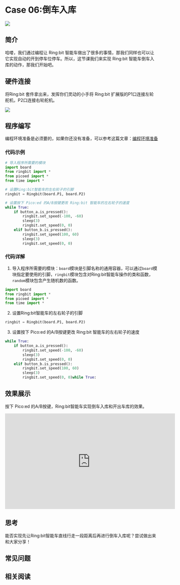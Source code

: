 # Case 06:倒车入库


![](https://wiki-media-ef.oss-cn-hongkong.aliyuncs.com//images/case06.png)

## 简介
哈喽，我们通过编程让 Ring:bit 智能车做出了很多的事情，那我们同样也可以让它实现自动的开到停车位停车。所以，这节课我们来实现 Ring:bit 智能车倒车入库的动作，那我们开始吧。  
## 硬件连接
将Ring:bit 套件拿出来，发挥你们灵动的小手将 Ring:bit 扩展版的P1口连接左轮舵机，P2口连接右轮舵机。  

![](https://wiki-media-ef.oss-cn-hongkong.aliyuncs.com//images/case.png)

## 程序编写
编程环境准备是必须要的，如果你还没有准备，可以参考这篇文章：[编程环境准备](https://www.yuque.com/elecfreaks-learn/picoed/gxro38)
### 代码示例
```python
# 导入程序所需要的模块
import board
from ringbit import *
from picoed import *
from time import *

# 设置Ring:bit智能车的左右轮子的引脚
ringbit = Ringbit(board.P1, board.P2)

# 设置按下 Pico:ed 的A/B按键更改 Ring:bit 智能车的左右轮子的速度
while True:
    if button_a.is_pressed():
        ringbit.set_speed(-100, -60)
        sleep(3)
        ringbit.set_speed(0, 0)
    elif button_b.is_pressed():
        ringbit.set_speed(100, 60)
        sleep(3)
        ringbit.set_speed(0, 0)
```
### 代码详解

1. 导入程序所需要的模块：`board`模块是引脚名称的通用容器，可以通过`board`模块指定要使用的引脚，`ringbit`模块包含对Ring:bit智能车操作的类和函数，`random`模块包含产生随机数的函数。
```python
import board
from ringbit import *
from picoed import *
from time import *
```

2. 设置Ring:bit智能车的左右轮子的引脚
```python
ringbit = Ringbit(board.P1, board.P2)
```

3. 设置按下 Pico:ed 的A/B按键更改 Ring:bit 智能车的左右轮子的速度
```python
while True:
    if button_a.is_pressed():
        ringbit.set_speed(-100, -60)
        sleep(3)
        ringbit.set_speed(0, 0)
    elif button_b.is_pressed():
        ringbit.set_speed(100, 60)
        sleep(3)
        ringbit.set_speed(0, 0)while True:

```
## 效果展示
按下 Pico:ed 的A/B按键，Ring:bit智能车实现倒车入库和开出车库的效果。

<iframe width="560" height="315" src="https://www.youtube.com/embed/47CdNDNtrmw" title="YouTube video player" frameborder="0" allow="accelerometer; autoplay; clipboard-write; encrypted-media; gyroscope; picture-in-picture" allowfullscreen></iframe>

## 思考
能否实现先让Ring:bit智能车直线行走一段距离后再进行倒车入库呢？尝试做出来和大家分享！
## 常见问题
## 相关阅读
